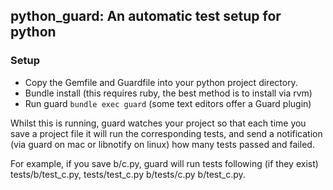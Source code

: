 ## python_guard: An automatic test setup for python

### Setup

- Copy the Gemfile and Guardfile into your python project directory.
- Bundle install (this requires ruby, the best method is to install via rvm)
- Run guard `bundle exec guard` (some text editors offer a Guard plugin)

Whilst this is running, guard watches your project so that each time you save a project file it will run the corresponding tests, and send a notification (via guard on mac or libnotify on linux) how many tests passed and failed.

For example, if you save b/c.py, guard will run tests following (if they exist) tests/b/test_c.py, tests/test_c.py b/tests/c.py b/test_c.py.